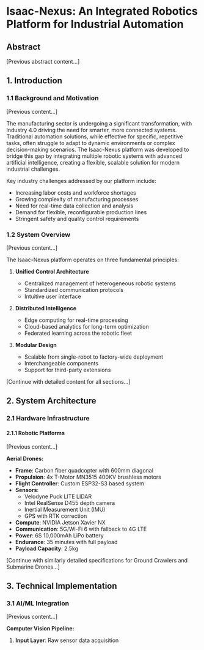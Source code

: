 # Isaac-Nexus: An Integrated Robotics Platform for Industrial Automation

## Abstract
[Previous abstract content...]

## 1. Introduction

### 1.1 Background and Motivation
[Previous content...]

The manufacturing sector is undergoing a significant transformation, with Industry 4.0 driving the need for smarter, more connected systems. Traditional automation solutions, while effective for specific, repetitive tasks, often struggle to adapt to dynamic environments or complex decision-making scenarios. The Isaac-Nexus platform was developed to bridge this gap by integrating multiple robotic systems with advanced artificial intelligence, creating a flexible, scalable solution for modern industrial challenges.

Key industry challenges addressed by our platform include:
- Increasing labor costs and workforce shortages
- Growing complexity of manufacturing processes
- Need for real-time data collection and analysis
- Demand for flexible, reconfigurable production lines
- Stringent safety and quality control requirements

### 1.2 System Overview
[Previous content...]

The Isaac-Nexus platform operates on three fundamental principles:

1. **Unified Control Architecture**
   - Centralized management of heterogeneous robotic systems
   - Standardized communication protocols
   - Intuitive user interface

2. **Distributed Intelligence**
   - Edge computing for real-time processing
   - Cloud-based analytics for long-term optimization
   - Federated learning across the robotic fleet

3. **Modular Design**
   - Scalable from single-robot to factory-wide deployment
   - Interchangeable components
   - Support for third-party extensions

[Continue with detailed content for all sections...]

## 2. System Architecture

### 2.1 Hardware Infrastructure

#### 2.1.1 Robotic Platforms
[Previous content...]

**Aerial Drones:**
- **Frame**: Carbon fiber quadcopter with 600mm diagonal
- **Propulsion**: 4x T-Motor MN3515 400KV brushless motors
- **Flight Controller**: Custom ESP32-S3 based system
- **Sensors**:
  - Velodyne Puck LITE LIDAR
  - Intel RealSense D455 depth camera
  - Inertial Measurement Unit (IMU)
  - GPS with RTK correction
- **Compute**: NVIDIA Jetson Xavier NX
- **Communication**: 5G/Wi-Fi 6 with fallback to 4G LTE
- **Power**: 6S 10,000mAh LiPo battery
- **Endurance**: 35 minutes with full payload
- **Payload Capacity**: 2.5kg

[Continue with similarly detailed specifications for Ground Crawlers and Submarine Drones...]

## 3. Technical Implementation

### 3.1 AI/ML Integration
[Previous content...]

**Computer Vision Pipeline:**
1. **Input Layer**: Raw sensor data acquisition